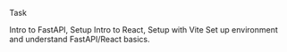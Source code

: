 Task

Intro to FastAPI, Setup	Intro to React, Setup with Vite	Set up environment and understand FastAPI/React basics.

